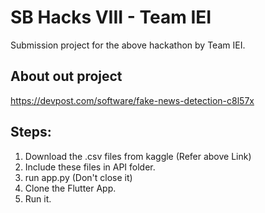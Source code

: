 # SB Hacks VIII - Team IEI
Submission project for the above hackathon by Team IEI. 

## About out project
https://devpost.com/software/fake-news-detection-c8l57x

## Steps:
1. Download the .csv files from kaggle (Refer above Link)
2. Include these files in API folder.
3. run app.py (Don't close it)
4. Clone the Flutter App.
5. Run it.
